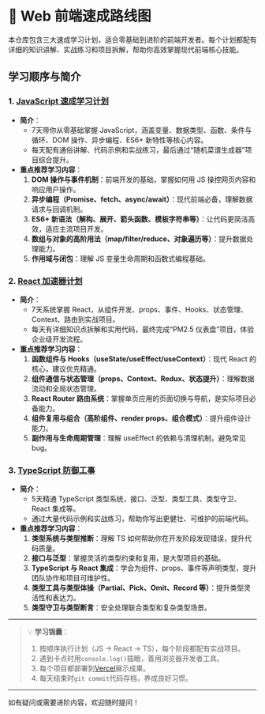 # 🚀 Web 前端速成路线图

本仓库包含三大速成学习计划，适合零基础到进阶的前端开发者。每个计划都配有详细的知识讲解、实战练习和项目拆解，帮助你高效掌握现代前端核心技能。

## 学习顺序与简介

### 1. [JavaScript 速成学习计划](./js_learning/js-plan.md)
- **简介**：
  - 7天带你从零基础掌握 JavaScript，涵盖变量、数据类型、函数、条件与循环、DOM 操作、异步编程、ES6+ 新特性等核心内容。
  - 每天配有通俗讲解、代码示例和实战练习，最后通过“随机菜谱生成器”项目综合提升。
- **重点推荐学习内容**：
  1. **DOM 操作与事件机制**：前端开发的基础，掌握如何用 JS 操控网页内容和响应用户操作。
  2. **异步编程（Promise、fetch、async/await）**：现代前端必备，理解数据请求与回调机制。
  3. **ES6+ 新语法（解构、展开、箭头函数、模板字符串等）**：让代码更简洁高效，适应主流项目开发。
  4. **数组与对象的高阶用法（map/filter/reduce、对象遍历等）**：提升数据处理能力。
  5. **作用域与闭包**：理解 JS 变量生命周期和函数式编程基础。

### 2. [React 加速器计划](./react_learning/react-plan.md)
- **简介**：
  - 7天系统掌握 React，从组件开发、props、事件、Hooks、状态管理、Context、路由到实战项目。
  - 每天有详细知识点拆解和实用代码，最终完成“PM2.5 仪表盘”项目，体验企业级开发流程。
- **重点推荐学习内容**：
  1. **函数组件与 Hooks（useState/useEffect/useContext）**：现代 React 的核心，建议优先精通。
  2. **组件通信与状态管理（props、Context、Redux、状态提升）**：理解数据流动和全局状态管理。
  3. **React Router 路由系统**：掌握单页应用的页面切换与导航，是实际项目必备能力。
  4. **组件复用与组合（高阶组件、render props、组合模式）**：提升组件设计能力。
  5. **副作用与生命周期管理**：理解 useEffect 的依赖与清理机制，避免常见 bug。

### 3. [TypeScript 防御工事](./ts_learning/ts-plan.md)
- **简介**：
  - 5天精通 TypeScript 类型系统，接口、泛型、类型工具、类型守卫、React 集成等。
  - 通过大量代码示例和实战练习，帮助你写出更健壮、可维护的前端代码。
- **重点推荐学习内容**：
  1. **类型系统与类型推断**：理解 TS 如何帮助你在开发阶段发现错误，提升代码质量。
  2. **接口与泛型**：掌握灵活的类型约束和复用，是大型项目的基础。
  3. **TypeScript 与 React 集成**：学会为组件、props、事件等声明类型，提升团队协作和项目可维护性。
  4. **类型工具与类型体操（Partial、Pick、Omit、Record 等）**：提升类型灵活性和表达力。
  5. **类型守卫与类型断言**：安全处理联合类型和复杂类型场景。

---

> 💡 **学习锦囊**：
> 1. 按顺序执行计划（JS → React → TS），每个阶段都配有实战项目。
> 2. 遇到卡点时用`console.log()`插眼，善用浏览器开发者工具。
> 3. 每个项目都部署到[Vercel](https://vercel.com/)展示成果。
> 4. 每天结束时`git commit`代码存档，养成良好习惯。

---

如有疑问或需要进阶内容，欢迎随时提问！